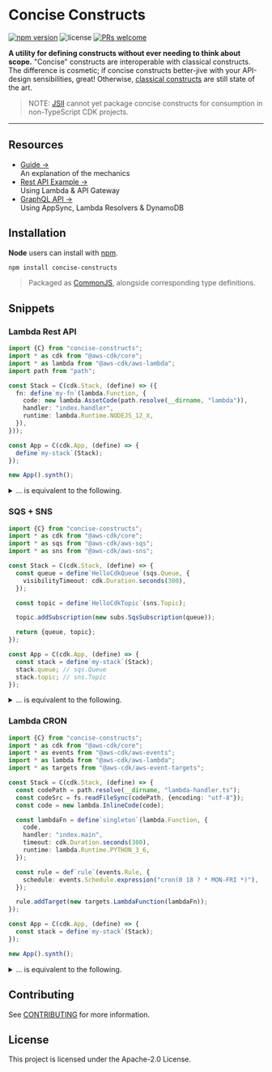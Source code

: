 # Concise Constructs

[![npm version](https://img.shields.io/npm/v/concise-constructs.svg?style=flat-square)](https://badge.fury.io/js/concise-constructs) ![license](https://img.shields.io/npm/l/concise-constructs.svg?style=flat-square) [![PRs welcome](https://img.shields.io/badge/PRs-welcome-brightgreen.svg?style=flat-square)](https://github.com/awslabs/concise-constructs/blob/master/CONTRIBUTING.md#submitting-pull-requests)

**A utility for defining constructs without ever needing to think about scope.** "Concise" constructs are interoperable with classical constructs. The difference is cosmetic; if concise constructs better-jive with your API-design sensibilities, great! Otherwise, [classical constructs](https://github.com/aws/constructs) are still state of the art.

> NOTE: [JSII](https://github.com/aws/jsii) cannot yet package concise constructs for consumption in non-TypeScript CDK projects.

---

## Resources

<!-- - [Video Tutorial &rarr;](#)<br />A friendly end-to-end introduction on YouTube -->

- [Guide &rarr;](docs/guide.md)<br />An explanation of the mechanics
- [Rest API Example &rarr;](examples/rest-api)<br />Using Lambda & API Gateway
- [GraphQL API &rarr;](examples/graphql-api)<br />Using AppSync, Lambda Resolvers & DynamoDB

## Installation

**Node** users can install with [npm](https://www.npmjs.com/package/concise-constructs).

```sh
npm install concise-constructs
```

> Packaged as [CommonJS](http://wiki.commonjs.org/wiki/Modules/1.1), alongside corresponding type definitions.

## Snippets

### Lambda Rest API

```ts
import {C} from "concise-constructs";
import * as cdk from "@aws-cdk/core";
import * as lambda from "@aws-cdk/aws-lambda";
import path from "path";

const Stack = C(cdk.Stack, (define) => ({
  fn: define`my-fn`(lambda.Function, {
    code: new lambda.AssetCode(path.resolve(__dirname, "lambda")),
    handler: "index.handler",
    runtime: lambda.Runtime.NODEJS_12_X,
  }),
}));

const App = C(cdk.App, (define) => {
  define`my-stack`(Stack);
});

new App().synth();
```

<details closed>
<summary>... is equivalent to the following.</summary>

```ts
import * as cdk from "@aws-cdk/core";
import * as lambda from "@aws-cdk/aws-lambda";
import path from "path";

class Stack extends cdk.Stack {
  fn;

  constructor(scope: cdk.App, id: string) {
    super(scope, id);

    this.fn = new lambda.Function(this, "my-fn", {
      code: new lambda.AssetCode(path.resolve(__dirname, "lambda")),
      handler: "index.handler",
      runtime: lambda.Runtime.NODEJS_12_X,
    });
  }
}

class App extends cdk.App {
  constructor() {
    super();

    new Stack(this, "my-stack");
  }
}

new App().synth();
```

</details>

### SQS + SNS

```ts
import {C} from "concise-constructs";
import * as cdk from "@aws-cdk/core";
import * as sqs from "@aws-cdk/aws-sqs";
import * as sns from "@aws-cdk/aws-sns";

const Stack = C(cdk.Stack, (define) => {
  const queue = define`HelloCdkQueue`(sqs.Queue, {
    visibilityTimeout: cdk.Duration.seconds(300),
  });

  const topic = define`HelloCdkTopic`(sns.Topic);

  topic.addSubscription(new subs.SqsSubscription(queue));

  return {queue, topic};
});

const App = C(cdk.App, (define) => {
  const stack = define`my-stack`(Stack);
  stack.queue; // sqs.Queue
  stack.topic; // sns.Topic
});
```

<details closed>
<summary>... is equivalent to the following.</summary>

```ts
import * as cdk from "@aws-cdk/core";
import * as sqs from "@aws-cdk/aws-sqs";
import * as sns from "@aws-cdk/aws-sns";

class HelloCdkStack extends cdk.Stack {
  queue;
  topic;

  constructor(scope: cdk.App, id: string) {
    super(scope, id, props);

    this.queue = new sqs.Queue(this, "HelloCdkQueue", {
      visibilityTimeout: cdk.Duration.seconds(300),
    });

    this.topic = new sns.Topic(this, "HelloCdkTopic");

    topic.addSubscription(new subs.SqsSubscription(this.queue));
  }
}

class App extends cdk.App {
  constructor() {
    super();

    const stack = new Stack(this, "my-stack");
    stack.queue; // sqs.Queue
    stack.topic; // sns.Topic
  }
}

new App().synth();
```

</details>

### Lambda CRON

```ts
import {C} from "concise-constructs";
import * as cdk from "@aws-cdk/core";
import * as events from "@aws-cdk/aws-events";
import * as lambda from "@aws-cdk/aws-lambda";
import * as targets from "@aws-cdk/aws-event-targets";

const Stack = C(cdk.Stack, (define) => {
  const codePath = path.resolve(__dirname, "lambda-handler.ts");
  const codeSrc = fs.readFileSync(codePath, {encoding: "utf-8"});
  const code = new lambda.InlineCode(code);

  const lambdaFn = define`singleton`(lambda.Function, {
    code,
    handler: "index.main",
    timeout: cdk.Duration.seconds(300),
    runtime: lambda.Runtime.PYTHON_3_6,
  });

  const rule = def`rule`(events.Rule, {
    schedule: events.Schedule.expression("cron(0 18 ? * MON-FRI *)"),
  });

  rule.addTarget(new targets.LambdaFunction(lambdaFn));
});

const App = C(cdk.App, (define) => {
  const stack = define`my-stack`(Stack);
});

new App().synth();
```

<details closed>
<summary>... is equivalent to the following.</summary>

```ts
import * as cdk from "@aws-cdk/core";
import * as events from "@aws-cdk/aws-events";
import * as lambda from "@aws-cdk/aws-lambda";
import * as targets from "@aws-cdk/aws-event-targets";

class Stack extends cdk.Stack {
  constructor(scope: cdk.App, id: string) {
    super(scope, id);

    const codePath = path.resolve(__dirname, "lambda-handler.ts");
    const codeSrc = fs.readFileSync(codePath, {encoding: "utf-8"});
    const code = new lambda.InlineCode(code);

    const lambdaFn = new lambda.Function(this, "singleton", {
      code,
      handler: "index.main",
      timeout: cdk.Duration.seconds(300),
      runtime: lambda.Runtime.PYTHON_3_6,
    });

    const rule = new events.Rule(this, "rule", {
      schedule: events.Schedule.expression("cron(0 18 ? * MON-FRI *)"),
    });

    rule.addTarget(new targets.LambdaFunction(lambdaFn));
  }
}

class App extends cdk.App {
  constructor() {
    new Stack(this, "my-stack");
  }
}

new App().synth();
```

</details>

## Contributing

See [CONTRIBUTING](CONTRIBUTING.md#security-issue-notifications) for more information.

## License

This project is licensed under the Apache-2.0 License.
